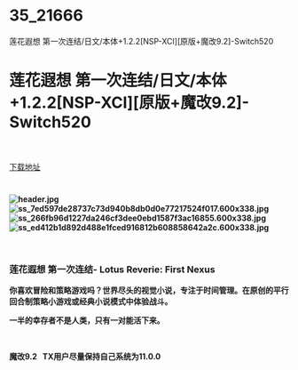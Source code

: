 # 35_21666
莲花遐想 第一次连结/日文/本体+1.2.2[NSP-XCI][原版+魔改9.2]-Switch520
# 莲花遐想 第一次连结/日文/本体+1.2.2[NSP-XCI][原版+魔改9.2]-Switch520
 <br/></br>
[下载地址](https://www.switch520.cc/article/21666 "下载地址")
<br/></br>

<h3></h3>
<p><strong><img title="header.jpg" src="https://www.switch520.cc/muke_img/2021_08_25_00e97ebc8bc26.jpg" alt="header.jpg"></strong><br>
<strong><img title="ss_7ed597de28737c73d940b8db0d0e77217524f017.600x338.jpg" src="https://www.switch520.cc/muke_img/2021_08_25_d6f4772fc4fc7.jpg" alt="ss_7ed597de28737c73d940b8db0d0e77217524f017.600x338.jpg"></strong><br>
<strong><img title="ss_266fb96d1227da246cf3dee0ebd1587f3ac16855.600x338.jpg" src="https://www.switch520.cc/muke_img/2021_08_25_8909f2addf3dd.jpg" alt="ss_266fb96d1227da246cf3dee0ebd1587f3ac16855.600x338.jpg"></strong><br>
<strong><img title="ss_ed412b1d892d488e1fced916812b608858642a2c.600x338.jpg" src="https://www.switch520.cc/muke_img/2021_08_25_deb23e5304915.jpg" alt="ss_ed412b1d892d488e1fced916812b608858642a2c.600x338.jpg">&nbsp;</strong></p>
<p>&nbsp;</p>
<h3 class="LC20lb DKV0Md"><strong>莲花遐想 第一次连结- Lotus Reverie: First Nexus</strong></h3>
<p><strong>你喜欢冒险和策略游戏吗？世界尽头的视觉小说，专注于时间管理。在原创的平行回合制策略小游戏或经典小说模式中体验战斗。</strong></p>
<p><strong>一半的幸存者不是人类，只有一对能活下来。</strong></p>
<p>&nbsp;</p>
<p><strong>魔改9.2 &nbsp;&nbsp;TX用户尽量保持自己系统为11.0.0</strong></p>
